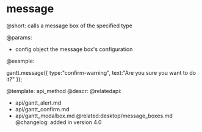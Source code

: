 message
=============


@short:
	calls a message box of the specified type

@params:

- config		object			the message box's configuration


@example:

gantt.message({ 
    type:"confirm-warning", 
    text:"Are you sure you want to do it?"
});

@template:	api_method
@descr:
@relatedapi:
- api/gantt_alert.md
- api/gantt_confirm.md
- api/gantt_modalbox.md
@related:desktop/message_boxes.md
@changelog:
added in version 4.0
